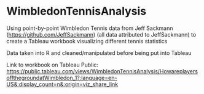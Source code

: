 # WimbledonTennisAnalysis
Using point-by-point Wimbledon Tennis data from Jeff Sackmann (https://github.com/JeffSackmann) (all data attributed to JeffSackmann) to create a Tableau workbook visualizing different tennis statistics


Data taken into R and cleaned/manipulated before being put into Tableau

Link to workbook on Tableau Public: https://public.tableau.com/views/WimbledonTennisAnalysis/HowareplayersoffthegroundatWimbledon_1?:language=en-US&:display_count=n&:origin=viz_share_link
